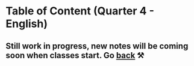 # Table of Content (Quarter 4 - English)

## Still work in progress, new notes will be coming soon when classes start. Go [back](./index.md) ⚒️